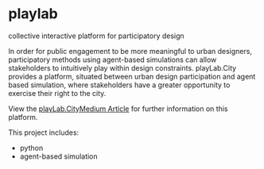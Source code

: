# playlab
collective interactive platform for participatory design

In order for public engagement to be more meaningful to urban designers, participatory methods using agent-based simulations can allow stakeholders to intuitively play within design constraints. playLab.City provides a platform, situated between urban design participation and agent based simulation, where stakeholders have a greater opportunity to exercise their right to the city.

View the [playLab.CityMedium Article](https://medium.com/data-mining-the-city/playlab-city-41bd3ac05793) for further information on this platform.

This project includes:
- python
- agent-based simulation
